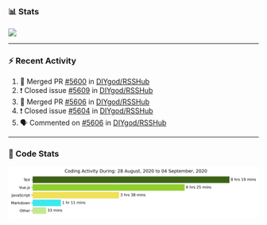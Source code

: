 ### :bar_chart: Stats

<a href="#">
  <img align="center" src="https://github-readme-stats.vercel.app/api?username=henryqw&count_private=true&show_icons=true" />
</a>
<!-- <a href="#">
  <img align="center" src="https://github-readme-stats-git-master.henryqw.vercel.app/api/top-langs/?username=HenryQW&layout=compact" />
</a> -->

---

### :zap: Recent Activity

<!--START_SECTION:activity-->

1. 🎉 Merged PR [#5600](https://github.com//DIYgod/RSSHub/pull/5600) in [DIYgod/RSSHub](https://github.com//DIYgod/RSSHub)
2. ❗️ Closed issue [#5609](https://github.com//DIYgod/RSSHub/issues/5609) in [DIYgod/RSSHub](https://github.com//DIYgod/RSSHub)
3. 🎉 Merged PR [#5606](https://github.com//DIYgod/RSSHub/pull/5606) in [DIYgod/RSSHub](https://github.com//DIYgod/RSSHub)
4. ❗️ Closed issue [#5604](https://github.com//DIYgod/RSSHub/issues/5604) in [DIYgod/RSSHub](https://github.com//DIYgod/RSSHub)
5. 🗣 Commented on [#5606](https://github.com//DIYgod/RSSHub/issues/5606) in [DIYgod/RSSHub](https://github.com//DIYgod/RSSHub)
<!--END_SECTION:activity-->

---

### :calendar: Code Stats

![WakaTime](https://github.com/HenryQW/HenryQW/blob/master/images/stat.svg)

